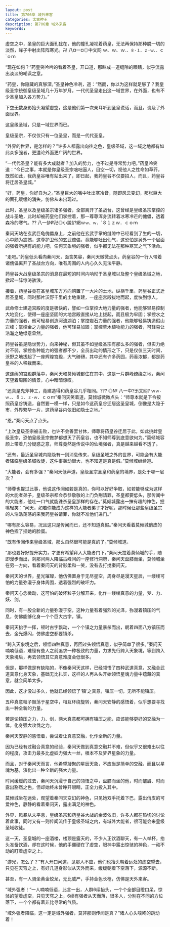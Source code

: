 ```yaml
---
layout: post
title: 第706章 域外来客
categories: 太古神王
description: 第706章 域外来客
keywords:
---
```


虚空之中，圣皇的巨大面孔犹在，他的瞳孔凝视着药皇，无法再保持那种脱一切的淡然，眸子中射出阵阵寒光。卍 八¤一¤◎中文网  ｗ、ｗ、ｗ`．、８-１、ｚ-ｗ、．`ｃ`ｏｍ

“现在如何？”药皇笑吟吟的看着圣皇，开口道，那眯成一道缝隙的眼睛，似乎流露出淡淡的嘲讽之意。

“药皇，你隐藏的真够深。”圣皇神色冷冽，道：“然而，你以为这样就足够了？我皇级圣宗统御皇级圣域几十万年岁月，一代代圣皇走出这一域世界，在外面，也有不少圣皇加入各方势力。”

下空无数身影抬头凝望虚空，这是他们第一次亲耳听到圣皇说话，而且，谈及了外面世界。

这皇级圣域，只是一域世界而已。

皇级圣宗，不仅仅只有一位圣皇，而是一代代圣皇。

“外界的世界，是怎样的？”许多人都露出向往之色，皇级圣域，这一域之地都有如此众多强者，更遑论外面更广阔的世界。

“一代代圣皇？能有多大成就者？加入的势力，也不过是寻常势力吧。”药皇冷笑道：“今日之事，本就是你皇级圣宗咄咄逼人，目空一切，视他人之性命如草芥，既然如此，我药皇谷唯有站出来了，即日起，我药皇谷不仅要招人，而且，药皇谷将迁居圣皇城。”

“好，药皇，你好自为之。”圣皇巨大的嘴中吐出寒冷音，随即风云变幻，那张巨大的面孔缓缓的消失，仿佛从未出现过。

此时，圣皇以及皇级圣宗诸多强者，全部离开了圣战台，这曾经是皇级圣宗掌控的战斗圣地，此时却被药皇他们掌控着，那一尊尊浑身流转着冰寒冷芒的傀儡，透着森冷的寒气。??  八一§№卍◎小說§?網ｗ`ｗ、ｗ`．`８１ｚｗ．ｃｏｍ

秦问天站在玄武巨龟傀儡身上，之前他在玄武手掌的缝隙中已经看到了生的一切，心中颇为震撼，这尊护卫他的玄武傀儡，竟能够吐出仙气，这恐怕是另外一个层面的强者所拥有的能力吧，任何天象境的强者，似乎都无法在那种寒冥之气下活命。

“走吧。”药皇低头看向秦问天，面含笑容，秦问天微微点头，药皇谷的一行人带着诸傀儡离开了圣战台方向，唯有周围的人内心久久无法平静。

药皇谷大战皇级圣宗的消息在最短的时间内响彻于圣皇城以及整个皇级圣域之地，掀起一阵惊涛骇浪。

接着，药皇谷竟在圣皇城东方方向购置了一大片的土地，纵横千里，药皇谷正式迁居圣皇城，同时那片沃野千里的土地重建，一座座宫殿拔地而起，度快到惊人。

武命修士建造宫殿的度是极快的，譬如一位掌控大地力量的强者，他能够轻易控制大地变化，使得一座座坚固的大地宫殿直接从地上拔起，而且极为牢固；掌控水之力量的强者，他可轻易创造河流湖泊；掌控岩石力量的强者，他能够轻易铸造假山岩峰；掌控金之力量的强者，他可轻易加固；掌控草木植物能力的强者，可轻易让浩瀚之地绿意盎然。

药皇谷虽是隐世势力，向来神秘，但其虽不如皇级圣宗有那么多的强者，但实力绝对不弱，掌控各种能力的强者都不少，全员出动的情形之下，只是仅仅三天时间，沃野之地拔起了一座辉煌宫殿，大气磅礴，其中还有许多药园，药香浓郁，都是药皇谷的人移栽而来。

这连绵的宫殿群落中，秦问天和莫倾城都住在其中，这是一片群峰缭绕之地，秦问天望着周围的情景，心中暗暗惊叹。

“还真是鬼斧神工，竟建造得和药皇谷几乎相同。??? ◎№ 八一中?卐文网?  ｗ`ｗ-ｗ`．、８`１、ｚ-ｗ`．ｃｏｍ”秦问天笑着道，莫倾城微微点头：“师尊本就是下令按照药皇谷铸造，自然要一模一样，只是如今这药皇谷迁居这圣皇城，倒像是大隐于市，外界繁华一片，这药皇谷内依旧如隐士之地。”

“恩。”秦问天点了点头。

“上次皇级圣宗被击败，也许不会善罢甘休，师尊将药皇谷迁居于此，如此挑衅皇级圣宗，恐怕皇级圣宗做梦都想灭了药皇谷，也不知师尊到底意欲何为。”莫倾城容颜上带着几分疑惑之意，师尊竟然是传说中的仙境强者，真是越来越看不透了。

“还有，最近圣皇城内隐隐有一则消息传来，皇级圣域之外的世界，可能会有大能者降临皇级圣域收徒，这件事轰动很大，也不知道是真是假。”莫倾城继续道。

“大能者，会有多强？”秦问天低声道，皇级圣宗圣皇和药皇的境界，是处于哪一层次？

“师尊也提过此事，他说这传闻如若是真的，你可以好好争取，如若能够成为这样的大能者弟子，皇级圣宗都会恭恭敬敬的上门负荆请罪，圣皇都要低头，那传闻中的大能者，他吐一口气就能诛杀圣皇那样的存在。”莫倾城露出一抹有趣的神色，抿嘴轻笑：“问天，如若你能成为这样的大能者弟子才好呢，那时候让那些皇级圣宗的人浩浩荡荡的来我药皇谷请罪，你就不准他们进门。”

“哪有那么容易，况且这只是传闻而已，还不知道真假。”秦问天看着莫倾城俏皮的神色捏了捏她的脸蛋。

“既有传闻传来皇级圣域，那么自然很可能是真的了。”莫倾城道。

“那也要好好提升实力，才更有希望拜入大能者门下。”秦问天拉着莫倾城的手，随即漫步而出，刹那间两人降临古峰间的一座修行洞府，秦问天盘膝而坐，莫倾城坐在另一方向，看着秦问天的背影柔和一笑，没有去打搅秦问天。

秦问天的世界，星光璀璨，他仿佛置身于无尽星空，周身尽是漫天星辰，一缕缕可怕的力量弥漫于身体周围，透着强烈的破坏力。

秦问天心念微动，这可怕的破坏粒子分解开来，化作一缕缕真意的力量，梦、力、妖、剑。

同时，有一股全新的力量弥漫于空，这种力量有着强烈的光泽，弥漫着镇压的气息，仿佛能够化身一个个巨大古字，镇。

秦问天抬手一挥，顿时古字飘动，一个个镇之力量暴杀而出，朝着四面八方镇压而去，金光爆闪，仿佛虚空都要镇杀。

“跨入天象境之后，领悟四种真意，再回过头领悟真意，似乎简单了很多。”秦问天喃喃低语，难怪有些人之前追求一种极致的力量，力求先行跨入天象境，等到跨入天象境后，再去领悟其它真意难度会低很多。

但是，那样做是有缺陷的，不像秦问天这样，已经领悟了四种武道真意，又融合武道真意化身天象，基础无比扎实，这样的人再从头开始领悟星魂力量中蕴藏的真意，就会简单太多。

因此，这才没过多久，他就已经领悟了‘镇’之真意，镇压一切，无所不能镇压。

五种真意粒子飘荡于星空中，相互环绕旋转，秦问天安静的感悟着，似乎想要寻找出一种全新的力量。

若是论镇压之力，力、剑，两大真意都可拥有镇压之能，应该能够更好的交融为一体，化身强大攻伐之力。

秦问天安静的感悟着，尝试着让真意交融，化作全新的力量。

因为已经有过融合真意的经验，秦问天做到真意交融并不难，但似乎又很难出以往的程度，攻击力最多比虚妖力强大一丝，根本不及梦界星象的力量。

而且，对于秦问天而言，他希望凝聚的星辰天象，不应当是简单的交融，而且以星魂为基，演化出一种全新的强大力量。

时间缓缓的过去，秦问天沉浸于自己的领悟之中，盘膝而坐的他，时而皱眉、时而露出豁然之色，但却始终未曾睁开眼睛，正全力投入其中。

莫倾城坐在远处，观望着秦问天变幻的神色，只见她双手托着下巴，露出俏皮的可爱神色，静静的看着秦问天，露出满足的神色。

外界，风暴从未平息，皇级圣宗和药皇谷大战的余波依旧，许多人都在热切的讨论着此事，同时又有一则传闻流传于皇级圣域之内，有域外大能者，很可能会来皇级圣域收徒。

这一天，圣皇城的一座酒楼，楼顶是露天的，不少人正饮酒聊天，有一人举杯，抬头准备饮酒，却在这时候，他的手僵硬在了虚空，眼神中露出惊骇的神色，一动不动的盯着虚空之上。

“游兄，怎么了？”有人开口问道，见那人不应，他们也抬头朝着远处的虚空望去，只见在天穹之上，有好几道身影似从天外而来，缓缓朝着下空落下，源源不断。

甚至，有一人骑坐黄金蛟龙，无比威严，手持金色长枪，仿佛是天外来客。

“域外强者！”一人喃喃低语，此言一出，人群6续抬头，一个个全部目瞪口呆，惊骇的望着虚空，只见天穹之上，6续有强者从天而落，很多人，分别在不同的方位落下，一个个都有着非比寻常的气质。

“域外强者降临，这一定是域外强者，莫非那则传闻是真？”诸人心头噗咚的跳动着！
